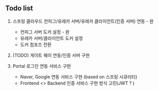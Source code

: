 ## Todo list 

1. 스프링 클라우드 컨피그/유레카 서버/유레카 클라이언트(인증 서버) 연동 - 완
	* 컨피그 서버 도커 설정 - 완
	* 유레카 서버/클라이언트 도커 설정
	* 도커 컴포즈 전환 

1. (TODO) 게이트 웨이 연동/인증 서버 구현 

1. Portal 로그인 연동 서비스 구현 
	* Naver, Google 연동 서비스 구현 (based on 스프링 시큐리티)
	* Frontend <> Backend 인증 서비스 구현 방식 고민(JWT ? )

